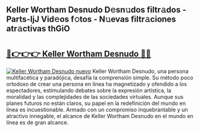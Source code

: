 ## Keller Wortham Desnudo D𝚎sn𝚞dos filtr𝚊dos - Parts-ljJ Vid𝚎os f𝚘tos - N𝚞evas filtr𝚊ciones atr𝚊ctivas thGiO

# <h2><a href="http://mbbipu.tromn.icu/?c=Keller+Wortham+Desnudo">🔗👉👉👉 Keller Wortham Desnudo 🔗🔗</a></h2>

[![Keller Wortham Desnudo nuevo](https://i.imgur.com/pEAQMta.gif)](http://mbbipu.tromn.icu/?c=Keller+Wortham+Desnudo)
Keller Wortham Desnudo, una persona multifacética y paradójica, desafía la comprensión simple. Su método poco ortodoxo de crear una persona en línea ha magnetizado y ofendido a los espectadores, estimulando debates sobre la expresión artística, la moralidad y las complejidades de las sociedades virtuales. Aunque sus planes futuros no están claros, su papel en la redefinición del mundo en línea es incuestionable. Armado con un compromiso inquebrantable y un atractivo innegable, el alcance de Keller Wortham Desnudo en el mundo en línea es de gran alcance.
